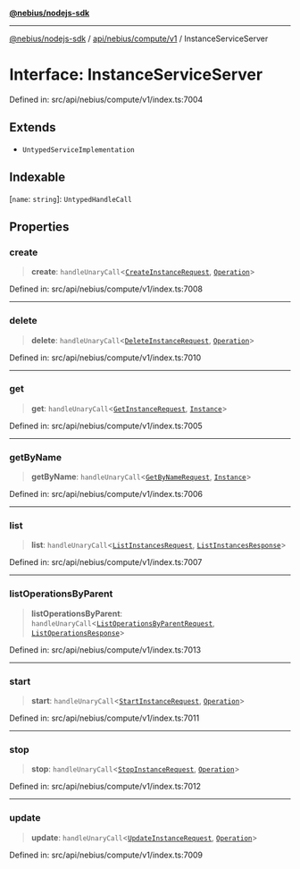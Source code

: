 [**@nebius/nodejs-sdk**](../../../../../README.md)

***

[@nebius/nodejs-sdk](../../../../../README.md) / [api/nebius/compute/v1](../README.md) / InstanceServiceServer

# Interface: InstanceServiceServer

Defined in: src/api/nebius/compute/v1/index.ts:7004

## Extends

- `UntypedServiceImplementation`

## Indexable

\[`name`: `string`\]: `UntypedHandleCall`

## Properties

### create

> **create**: `handleUnaryCall`\<[`CreateInstanceRequest`](CreateInstanceRequest.md), [`Operation`](../../../common/v1/interfaces/Operation.md)\>

Defined in: src/api/nebius/compute/v1/index.ts:7008

***

### delete

> **delete**: `handleUnaryCall`\<[`DeleteInstanceRequest`](DeleteInstanceRequest.md), [`Operation`](../../../common/v1/interfaces/Operation.md)\>

Defined in: src/api/nebius/compute/v1/index.ts:7010

***

### get

> **get**: `handleUnaryCall`\<[`GetInstanceRequest`](GetInstanceRequest.md), [`Instance`](Instance.md)\>

Defined in: src/api/nebius/compute/v1/index.ts:7005

***

### getByName

> **getByName**: `handleUnaryCall`\<[`GetByNameRequest`](../../../common/v1/interfaces/GetByNameRequest.md), [`Instance`](Instance.md)\>

Defined in: src/api/nebius/compute/v1/index.ts:7006

***

### list

> **list**: `handleUnaryCall`\<[`ListInstancesRequest`](ListInstancesRequest.md), [`ListInstancesResponse`](ListInstancesResponse.md)\>

Defined in: src/api/nebius/compute/v1/index.ts:7007

***

### listOperationsByParent

> **listOperationsByParent**: `handleUnaryCall`\<[`ListOperationsByParentRequest`](ListOperationsByParentRequest.md), [`ListOperationsResponse`](../../../common/v1/interfaces/ListOperationsResponse.md)\>

Defined in: src/api/nebius/compute/v1/index.ts:7013

***

### start

> **start**: `handleUnaryCall`\<[`StartInstanceRequest`](StartInstanceRequest.md), [`Operation`](../../../common/v1/interfaces/Operation.md)\>

Defined in: src/api/nebius/compute/v1/index.ts:7011

***

### stop

> **stop**: `handleUnaryCall`\<[`StopInstanceRequest`](StopInstanceRequest.md), [`Operation`](../../../common/v1/interfaces/Operation.md)\>

Defined in: src/api/nebius/compute/v1/index.ts:7012

***

### update

> **update**: `handleUnaryCall`\<[`UpdateInstanceRequest`](UpdateInstanceRequest.md), [`Operation`](../../../common/v1/interfaces/Operation.md)\>

Defined in: src/api/nebius/compute/v1/index.ts:7009
